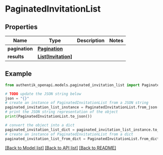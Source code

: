# PaginatedInvitationList


## Properties

Name | Type | Description | Notes
------------ | ------------- | ------------- | -------------
**pagination** | [**Pagination**](Pagination.md) |  | 
**results** | [**List[Invitation]**](Invitation.md) |  | 

## Example

```python
from authentik_openapi.models.paginated_invitation_list import PaginatedInvitationList

# TODO update the JSON string below
json = "{}"
# create an instance of PaginatedInvitationList from a JSON string
paginated_invitation_list_instance = PaginatedInvitationList.from_json(json)
# print the JSON string representation of the object
print(PaginatedInvitationList.to_json())

# convert the object into a dict
paginated_invitation_list_dict = paginated_invitation_list_instance.to_dict()
# create an instance of PaginatedInvitationList from a dict
paginated_invitation_list_from_dict = PaginatedInvitationList.from_dict(paginated_invitation_list_dict)
```
[[Back to Model list]](../README.md#documentation-for-models) [[Back to API list]](../README.md#documentation-for-api-endpoints) [[Back to README]](../README.md)


